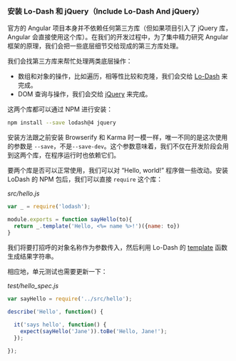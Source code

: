 ### 安装 Lo-Dash 和 jQuery（Include Lo-Dash And jQuery）

官方的 Angular 项目本身并不依赖任何第三方库（但如果项目引入了 jQuery 库，Angular 会直接使用这个库）。在我们的开发过程中，为了集中精力研究 Angular 框架的原理，我们会把一些底层细节交给现成的第三方库处理。

我们会找第三方库来帮忙处理两类底层操作：

- 数组和对象的操作，比如遍历，相等性比较和克隆，我们会交给 [Lo-Dash](https://lodash.com/) 来完成。
- DOM 查询与操作，我们会交给 [jQuery](https://jquery.com/) 来完成。

这两个库都可以通过 NPM 进行安装：

```bash
npm install --save lodash@4 jquery
``` 

安装方法跟之前安装 Browserify 和 Karma 时一模一样，唯一不同的是这次使用的参数是 `--save`，不是`--save-dev`。这个参数意味着，我们不仅在开发阶段会用到这两个库，在程序运行时也依赖它们。

要两个库是否可以正常使用，我们可以对 “Hello, world!” 程序做一些改动。安装 LoDash 的 NPM 包后，我们可以直接 `require` 这个库：

_src/hello.js_

```js
var _ = require('lodash');

module.exports = function sayHello(to){
  return _.template('Hello, <%= name %>!')({name: to})
}
```

我们将要打招呼的对象名称作为参数传入，然后利用 Lo-Dash 的 [template](https://lodash.com/docs#template) 函数生成结果字符串。

相应地，单元测试也需要更新一下：

_test/hello_spec.js_

```js
var sayHello = require('../src/hello');

describe('Hello', function() {
  
  it('says hello', function() {
    expect(sayHello('Jane')).toBe('Hello, Jane!');
  });

});
```